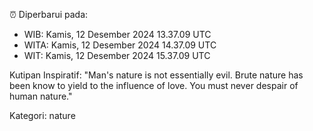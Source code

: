 ⏰ Diperbarui pada:
- WIB: Kamis, 12 Desember 2024 13.37.09 UTC
- WITA: Kamis, 12 Desember 2024 14.37.09 UTC
- WIT: Kamis, 12 Desember 2024 15.37.09 UTC

Kutipan Inspiratif:
"Man's nature is not essentially evil. Brute nature has been know to yield to the influence of love. You must never despair of human nature."


Kategori: nature

